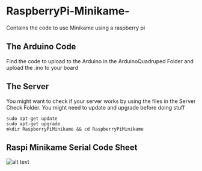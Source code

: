 # RaspberryPi-Minikame-
Contains the code to use Minikame using a raspberry pi

## The Arduino Code

Find the code to upload to the Arduino in the ArduinoQuadruped Folder and upload the .ino to your board

## The Server

You might want to check if your server works by using the files in the Server Check Folder. You might need to update and upgrade before 
doing stuff

```
sudo apt-get update
sudo apt-get upgrade
mkdir RaspberryPiMinikame && cd RaspberryPiMinikame
```
## Raspi Minikame Serial Code Sheet

![alt text](https://github.com/LakshBhambhani/RaspberryPi-Minikame-/blob/master/Pictures/Screen%20Shot%202019-03-04%20at%201.10.27%20PM.png)
